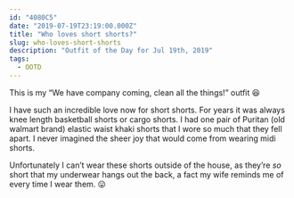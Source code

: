 ```yaml
---
id: "4080C5"
date: "2019-07-19T23:19:00.000Z"
title: "Who loves short shorts?"
slug: who-loves-short-shorts
description: "Outfit of the Day for Jul 19th, 2019"
tags:
  - OOTD
---
```

This is my “We have company coming, clean all the things!” outfit 😆

I have such an incredible love now for short shorts. For years it was always knee length basketball shorts or cargo shorts. I had one pair of Puritan (old walmart brand) elastic waist khaki shorts that I wore so much that they fell apart. I never imagined the sheer joy that would come from wearing midi shorts.

Unfortunately I can’t wear these shorts outside of the house, as they’re *so* short that my underwear hangs out the back, a fact my wife reminds me of every time I wear them. 😛
